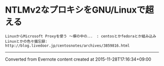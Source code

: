 # NTLMv2なプロキシをGNU/Linuxで超える
```
LinuxからMicrosoft Proxyを使う ～塀の中の．．． : centosとかfedoraとか組み込みLinuxとかの色々備忘録:
http://blog.livedoor.jp/centosnotes/archives/3859816.html
```

------------------------------------------------------------------------

Converted from Evernote content created at 2015-11-28T17:16:34+09:00